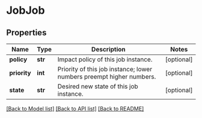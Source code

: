 # JobJob

## Properties
Name | Type | Description | Notes
------------ | ------------- | ------------- | -------------
**policy** | **str** | Impact policy of this job instance. | [optional] 
**priority** | **int** | Priority of this job instance; lower numbers preempt higher numbers. | [optional] 
**state** | **str** | Desired new state of this job instance. | [optional] 

[[Back to Model list]](../README.md#documentation-for-models) [[Back to API list]](../README.md#documentation-for-api-endpoints) [[Back to README]](../README.md)


